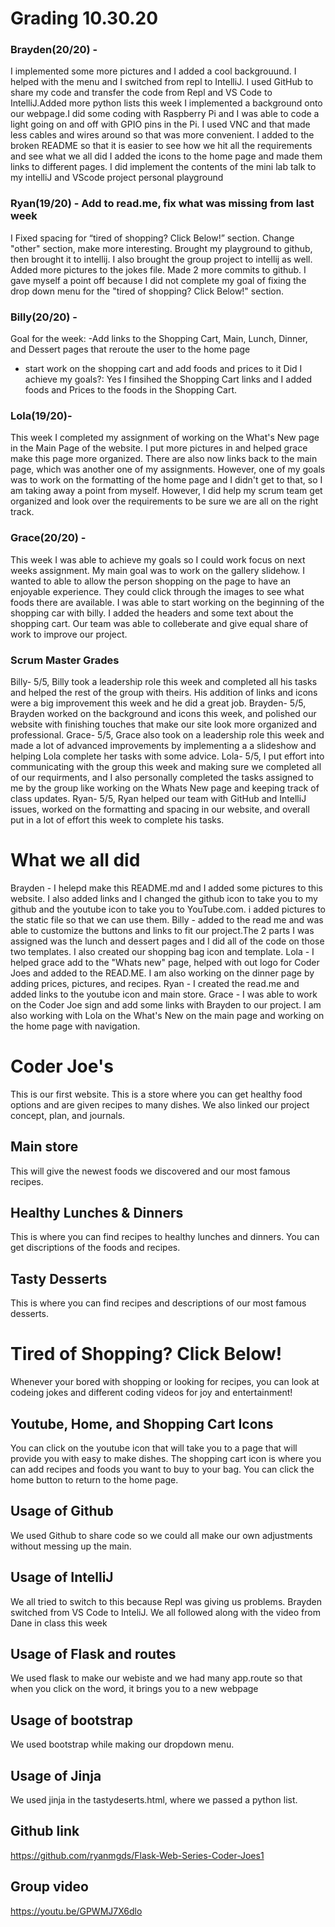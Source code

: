 # Grading 10.30.20 

### Brayden(20/20) -
I implemented some more pictures and I added a cool backgrouund. I helped with the menu and I switched from repl to IntelliJ. I used GitHub to share my code and transfer the code from Repl and VS Code to IntelliJ.Added more python lists this week
I implemented a background onto our webpage.I did some coding with Raspberry Pi and I was able to code a light going on and off with GPIO pins in the Pi. I used VNC and that made less cables and wires around so that was more convenient. I added to the broken README so that it is easier to see how we hit all the requirements and see what we all did 
I added the icons to the home page and made them links to different pages. I did implement the contents of the mini lab talk to my intelliJ and VScode project personal playground


### Ryan(19/20) - Add to read.me, fix what was missing from last week
I Fixed spacing for “tired of shopping? Click Below!” section. Change "other" section, make more interesting. Brought my playground to github, then brought it to intellij. I also brought the group project to intellij as well. Added more pictures to the jokes file. Made 2 more commits to github. I gave myself a point off because I did not complete my goal  of fixing the drop down menu for the "tired of shopping? Click Below!" section.



### Billy(20/20) -
Goal for the week:
-Add links to the Shopping Cart, Main, Lunch, Dinner, and Dessert pages that reroute the user to the home page
- start work on the shopping cart and add foods and prices to it
Did I achieve my goals?: Yes I finsihed the Shopping Cart links and I added foods and Prices to the foods in the Shopping Cart. 


### Lola(19/20)- 

This week I completed my assignment of working on the What's New page in the Main Page of the website. I put more pictures in and helped grace make this page more organized. There are also now links back to the main page, which was another one of my assignments. However, one of my goals was to work on the formatting of the home page and I didn't get to that, so I am taking away a point from myself. However, I did help my scrum team get organized and look over the requirements to be sure we are all on the right track.

### Grace(20/20) - 
This week I was able to achieve my goals so I could work focus on next weeks assignment. My main goal was to work on the gallery slidehow. I wanted to able to allow the person shopping on the page to have an enjoyable experience. They could click through the images to see what foods there are available. I was able to start working on the beginning of the shopping car with billy. I added the headers and some text about the shopping cart. Our team was able to colleberate and give equal share of work to improve our project.

### Scrum Master Grades
Billy- 5/5, Billy took a leadership role this week and completed all his tasks and helped the rest of the group with theirs. His addition of links and icons were a big improvement this week and he did a great job.
Brayden- 5/5, Brayden worked on the background and icons this week, and polished our website with finishing touches that make our site look more organized and professional.
Grace- 5/5, Grace also took on a leadership role this week and made a lot of advanced improvements by implementing a a slideshow and helping Lola complete her tasks with some advice.
Lola- 5/5, I put effort into communicating with the group this week and making sure we completed all of our requirments, and I also personally completed the tasks assigned to me by the group like working on the Whats New page and keeping track of class updates.
Ryan- 5/5, Ryan helped our team with GitHub and IntelliJ issues, worked on the formatting and spacing in our website, and overall put in a lot of effort this week to complete his tasks.



# What we all did
Brayden  -  I helepd make this README.md and I added some pictures to this website. I also added links and I changed the github icon to take you to my github and the youtube icon to take you to YouTube.com. i added pictures to the static file so that we can use them. 
Billy  -  added to the read me and was able to customize the buttons and links to fit our project.The 2 parts I was assigned was the lunch and dessert pages and I did all of the code on those two templates. I also created our shopping bag icon and template.
Lola  -  I helped grace add to the "Whats new" page, helped with out logo for Coder Joes and added to the READ.ME. I am also working on the dinner page by adding prices, pictures, and recipes.
Ryan  -  I created the read.me and added links to the youtube icon and main store.
Grace  -  I was able to work on the Coder Joe sign and add some links with Brayden to our project. I am also working with Lola on the What's New on the main page and working on the home page with navigation.

# Coder Joe's
This is our first website. This is a store where you can get healthy food options and are given recipes to many dishes. We also linked our project concept, plan, and journals.

## Main store
This will give the newest foods we discovered and our most famous recipes.

## Healthy Lunches & Dinners
This is where you can find recipes to healthy lunches and dinners. You can get discriptions of the foods and recipes.

## Tasty Desserts
This is where you can find recipes and descriptions of our most famous desserts.

# Tired of Shopping? Click Below!
Whenever your bored with shopping or looking for recipes, you can look at codeing jokes and different coding videos for joy and entertainment! 

## Youtube, Home, and Shopping Cart Icons
You can click on the youtube icon that will take you to a page that will provide you with easy to make dishes. The shopping cart icon is where you can add recipes and foods you want to buy to your bag. You can click the home button to return to the home page.





## Usage of Github
We used Github to share code so we could all make our own adjustments without messing up the main. 
## Usage of IntelliJ
We all tried to switch to this because Repl was giving us problems. Brayden switched from VS Code to InteliJ. We all followed along with the video from Dane in class this week
## Usage of Flask and routes
We used flask to make our webiste and we had many app.route so that when you click on the word, it brings you to a new webpage
## Usage of bootstrap
We used bootstrap while making our dropdown menu. 
## Usage of Jinja
We used jinja in the tastydeserts.html, where we passed a python list.
## Github link
https://github.com/ryanmgds/Flask-Web-Series-Coder-Joes1
## Group video 
https://youtu.be/GPWMJ7X6dlo 

